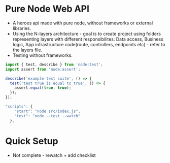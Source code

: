 # Pure Node Web API

- A heroes api made with pure node, without frameworks or external libraries.
- Using the N-layers architecture - goal is to create project using folders representing layers with different responsibilites: Data access, Business logic, App infrastructure code(route, controllers, endpoints etc) - refer to the layers file.
- Testing without frameworks.

```js
import { test, describe } from 'node:test';
import assert from 'node:assert';

describe('example test suite', () => {
  test('test true is equal to true', () => {
    assert.equal(true, true);
  });
});

"scripts": {
    "start": "node src/index.js",
    "test": "node --test --watch"
  },
```

# Quick Setup

- Not complete - rewatch + add checklist
